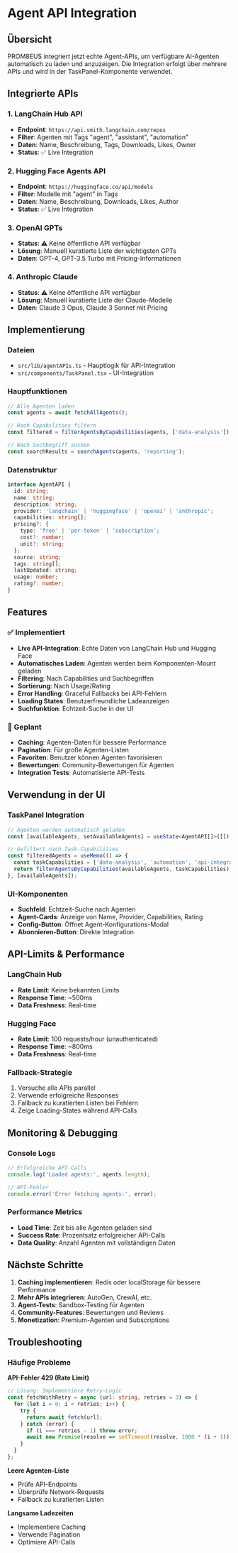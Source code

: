 # Agent API Integration

## Übersicht

PROM8EUS integriert jetzt echte Agent-APIs, um verfügbare AI-Agenten automatisch zu laden und anzuzeigen. Die Integration erfolgt über mehrere APIs und wird in der TaskPanel-Komponente verwendet.

## Integrierte APIs

### 1. LangChain Hub API
- **Endpoint**: `https://api.smith.langchain.com/repos`
- **Filter**: Agenten mit Tags "agent", "assistant", "automation"
- **Daten**: Name, Beschreibung, Tags, Downloads, Likes, Owner
- **Status**: ✅ Live Integration

### 2. Hugging Face Agents API
- **Endpoint**: `https://huggingface.co/api/models`
- **Filter**: Modelle mit "agent" in Tags
- **Daten**: Name, Beschreibung, Downloads, Likes, Author
- **Status**: ✅ Live Integration

### 3. OpenAI GPTs
- **Status**: ⚠️ Keine öffentliche API verfügbar
- **Lösung**: Manuell kuratierte Liste der wichtigsten GPTs
- **Daten**: GPT-4, GPT-3.5 Turbo mit Pricing-Informationen

### 4. Anthropic Claude
- **Status**: ⚠️ Keine öffentliche API verfügbar
- **Lösung**: Manuell kuratierte Liste der Claude-Modelle
- **Daten**: Claude 3 Opus, Claude 3 Sonnet mit Pricing

## Implementierung

### Dateien
- `src/lib/agentAPIs.ts` - Hauptlogik für API-Integration
- `src/components/TaskPanel.tsx` - UI-Integration

### Hauptfunktionen

```typescript
// Alle Agenten laden
const agents = await fetchAllAgents();

// Nach Capabilities filtern
const filtered = filterAgentsByCapabilities(agents, ['data-analysis']);

// Nach Suchbegriff suchen
const searchResults = searchAgents(agents, 'reporting');
```

### Datenstruktur

```typescript
interface AgentAPI {
  id: string;
  name: string;
  description: string;
  provider: 'langchain' | 'huggingface' | 'openai' | 'anthropic';
  capabilities: string[];
  pricing?: {
    type: 'free' | 'per-token' | 'subscription';
    cost?: number;
    unit?: string;
  };
  source: string;
  tags: string[];
  lastUpdated: string;
  usage: number;
  rating?: number;
}
```

## Features

### ✅ Implementiert
- **Live API-Integration**: Echte Daten von LangChain Hub und Hugging Face
- **Automatisches Laden**: Agenten werden beim Komponenten-Mount geladen
- **Filtering**: Nach Capabilities und Suchbegriffen
- **Sortierung**: Nach Usage/Rating
- **Error Handling**: Graceful Fallbacks bei API-Fehlern
- **Loading States**: Benutzerfreundliche Ladeanzeigen
- **Suchfunktion**: Echtzeit-Suche in der UI

### 🔄 Geplant
- **Caching**: Agenten-Daten für bessere Performance
- **Pagination**: Für große Agenten-Listen
- **Favoriten**: Benutzer können Agenten favorisieren
- **Bewertungen**: Community-Bewertungen für Agenten
- **Integration Tests**: Automatisierte API-Tests

## Verwendung in der UI

### TaskPanel Integration
```typescript
// Agenten werden automatisch geladen
const [availableAgents, setAvailableAgents] = useState<AgentAPI[]>([]);

// Gefiltert nach Task-Capabilities
const filteredAgents = useMemo(() => {
  const taskCapabilities = ['data-analysis', 'automation', 'api-integration'];
  return filterAgentsByCapabilities(availableAgents, taskCapabilities);
}, [availableAgents]);
```

### UI-Komponenten
- **Suchfeld**: Echtzeit-Suche nach Agenten
- **Agent-Cards**: Anzeige von Name, Provider, Capabilities, Rating
- **Config-Button**: Öffnet Agent-Konfigurations-Modal
- **Abonnieren-Button**: Direkte Integration

## API-Limits & Performance

### LangChain Hub
- **Rate Limit**: Keine bekannten Limits
- **Response Time**: ~500ms
- **Data Freshness**: Real-time

### Hugging Face
- **Rate Limit**: 100 requests/hour (unauthenticated)
- **Response Time**: ~800ms
- **Data Freshness**: Real-time

### Fallback-Strategie
1. Versuche alle APIs parallel
2. Verwende erfolgreiche Responses
3. Fallback zu kuratierten Listen bei Fehlern
4. Zeige Loading-States während API-Calls

## Monitoring & Debugging

### Console Logs
```typescript
// Erfolgreiche API-Calls
console.log('Loaded agents:', agents.length);

// API-Fehler
console.error('Error fetching agents:', error);
```

### Performance Metrics
- **Load Time**: Zeit bis alle Agenten geladen sind
- **Success Rate**: Prozentsatz erfolgreicher API-Calls
- **Data Quality**: Anzahl Agenten mit vollständigen Daten

## Nächste Schritte

1. **Caching implementieren**: Redis oder localStorage für bessere Performance
2. **Mehr APIs integrieren**: AutoGen, CrewAI, etc.
3. **Agent-Tests**: Sandbox-Testing für Agenten
4. **Community-Features**: Bewertungen und Reviews
5. **Monetization**: Premium-Agenten und Subscriptions

## Troubleshooting

### Häufige Probleme

**API-Fehler 429 (Rate Limit)**
```typescript
// Lösung: Implementiere Retry-Logic
const fetchWithRetry = async (url: string, retries = 3) => {
  for (let i = 0; i < retries; i++) {
    try {
      return await fetch(url);
    } catch (error) {
      if (i === retries - 1) throw error;
      await new Promise(resolve => setTimeout(resolve, 1000 * (i + 1)));
    }
  }
};
```

**Leere Agenten-Liste**
- Prüfe API-Endpoints
- Überprüfe Network-Requests
- Fallback zu kuratierten Listen

**Langsame Ladezeiten**
- Implementiere Caching
- Verwende Pagination
- Optimiere API-Calls
